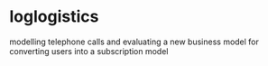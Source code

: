 # loglogistics
modelling telephone calls and evaluating a new business model for converting users into a subscription model
